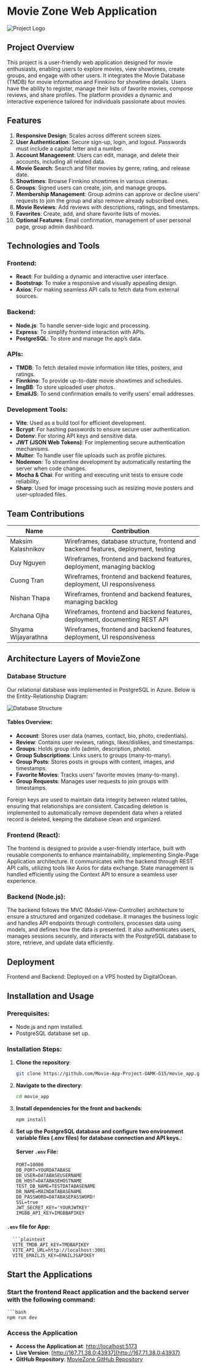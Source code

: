 # Movie Zone Web Application

![Project Logo](movie_zone_logo.png)

## Project Overview
This project is a user-friendly web application designed for movie enthusiasts, enabling users to explore movies, view showtimes, create groups, and engage with other users. It integrates the Movie Database (TMDB) for movie information and Finnkino for showtime details. Users have the ability to register, manage their lists of favorite movies, compose reviews, and share profiles. The platform provides a dynamic and interactive experience tailored for individuals passionate about movies.

## Features
1. **Responsive Design**: Scales across different screen sizes.
2. **User Authentication**: Secure sign-up, login, and logout. Passwords must include a capital letter and a number.
3. **Account Management**: Users can edit, manage, and delete their accounts, including all related data.
4. **Movie Search**: Search and filter movies by genre, rating, and release date.
5. **Showtimes**: Browse Finnkino showtimes in various cinemas.
6. **Groups**: Signed users can create, join, and manage groups.
7. **Membership Management**: Group admins can approve or decline users’ requests to join the group and also remove already subscribed ones.
8. **Movie Reviews**: Add reviews with descriptions, ratings, and timestamps.
9. **Favorites**: Create, add, and share favorite lists of movies.
10. **Optional Features**: Email confirmation, management of user personal page, group admin dashboard.

## Technologies and Tools

### Frontend:
- **React**: For building a dynamic and interactive user interface.
- **Bootstrap**: To make a responsive and visually appealing design.
- **Axios**: For making seamless API calls to fetch data from external sources.

### Backend:
- **Node.js**: To handle server-side logic and processing.
- **Express**: To simplify frontend interaction with APIs.
- **PostgreSQL**: To store and manage the app’s data.

### APIs:
- **TMDB**: To fetch detailed movie information like titles, posters, and ratings.
- **Finnkino**: To provide up-to-date movie showtimes and schedules.
- **ImgBB**: To store uploaded user photos.
- **EmailJS**: To send confirmation emails to verify users' email addresses.

### Development Tools:
- **Vite**: Used as a build tool for efficient development.
- **Bcrypt**: For hashing passwords to ensure secure user authentication.
- **Dotenv**: For storing API keys and sensitive data.
- **JWT (JSON Web Tokens)**: For implementing secure authentication mechanisms.
- **Multer**: To handle user file uploads such as profile pictures.
- **Nodemon**: To streamline development by automatically restarting the server when code changes.
- **Mocha & Chai**: For writing and executing unit tests to ensure code reliability.
- **Sharp**: Used for image processing such as resizing movie posters and user-uploaded files.

## Team Contributions
| Name               | Contribution                                                   |
|--------------------|-----------------------------------------------------------------|
| Maksim Kalashnikov | Wireframes, database structure, frontend and backend features, deployment, testing |
| Duy Nguyen         | Wireframes, frontend and backend features, deployment, managing backlog |
| Cuong Tran         | Wireframes, frontend and backend features, deployment, UI responsiveness |
| Nishan Thapa       | Wireframes, frontend and backend features, managing backlog    |
| Archana Ojha       | Wireframes, frontend and backend features, deployment, documenting REST API |
| Shyama Wijayarathna | Wireframes, frontend and backend features, deployment, UI responsiveness |

## Architecture Layers of MovieZone

### Database Structure
Our relational database was implemented in PostgreSQL in Azure. Below is the Entity-Relationship Diagram:

![Database Structure](ERD_movie_zone.png)

#### Tables Overview:
- **Account**: Stores user data (names, contact, bio, photo, credentials).
- **Review**: Contains user reviews, ratings, likes/dislikes, and timestamps.
- **Groups**: Holds group info (admin, description, photo).
- **Group Subscriptions**: Links users to groups (many-to-many).
- **Group Posts**: Stores posts in groups with content, images, and timestamps.
- **Favorite Movies**: Tracks users' favorite movies (many-to-many).
- **Group Requests**: Manages user requests to join groups with timestamps.

Foreign keys are used to maintain data integrity between related tables, ensuring that relationships are consistent. Cascading deletion is implemented to automatically remove dependent data when a related record is deleted, keeping the database clean and organized.

### Frontend (React):
The frontend is designed to provide a user-friendly interface, built with reusable components to enhance maintainability, implementing Single-Page Application architecture. It communicates with the backend through REST API calls, utilizing tools like Axios for data exchange. State management is handled efficiently using the Context API to ensure a seamless user experience.

### Backend (Node.js):
The backend follows the MVC (Model-View-Controller) architecture to ensure a structured and organized codebase. It manages the business logic and handles API endpoints through controllers, processes data using models, and defines how the data is presented. It also authenticates users, manages sessions securely, and interacts with the PostgreSQL database to store, retrieve, and update data efficiently.

## Deployment
Frontend and Backend: Deployed on a VPS hosted by DigitalOcean.

## Installation and Usage

### Prerequisites:
- Node.js and npm installed.
- PostgreSQL database set up.

### Installation Steps:
1. **Clone the repository**:
   ```bash
   git clone https://github.com/Movie-App-Project-OAMK-G15/movie_app.git
2. **Navigate to the directory**:
   ```bash
   cd movie_app
  3. **Install dependencies for the front and backends**:
   
      ```bash
     npm install

4. **Set up the PostgreSQL database and configure two environment variable files (.env files) for database connection and API keys.**:
   #### Server `.env` File:
    ```plaintext
    PORT=10000
    DB_PORT=YOURDATABASE
    DB_USER=DATABASEUSERNAME
    DB_HOST=DATABASEHOSTNAME
    TEST_DB_NAME=TESTDATABASENAME
    DB_NAME=MAINDATABASENAME
    DB_PASSWORD=DATABASEPASSWORD!
    SSL=true
    JWT_SECRET_KEY='YOURJWTKEY'
    IMGBB_API_KEY=IMGBBAPIKEY

  ####  `.env` file for App:
      ```plaintext
      VITE_TMDB_API_KEY=TMDBAPIKEY
      VITE_API_URL=http://localhost:3001
      VITE_EMAILJS_KEY=EMAILJSAPIKEY

## Start the Applications

### Start the frontend React application and the backend server with the following command:
    ```bash
    npm run dev
    
    

### Access the Application

- **Access the Application at**: [http://localhost:5173](http://localhost:5173)
- **Live Version**: [http://167.71.38.0:43937](http://167.71.38.0:43937)
- **GitHub Repository**: [MovieZone GitHub Repository](https://github.com/Movie-App-Project-OAMK-G15/movie_app.git)
